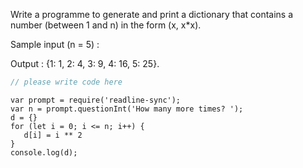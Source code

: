 

Write a programme to generate and print a dictionary that contains a number (between 1 and n) in the form (x, x*x).

Sample input (n = 5) :

Output : {1: 1, 2: 4, 3: 9, 4: 16, 5: 25}.

```javascript
// please write code here
```

```solution
var prompt = require('readline-sync');
var n = prompt.questionInt('How many more times? ');
d = {}
for (let i = 0; i <= n; i++) {
   d[i] = i ** 2
}
console.log(d);
```